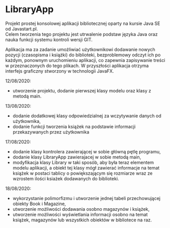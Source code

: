 # LibraryApp
Projekt prostej konsolowej aplikacji bibliotecznej oparty na kursie Java SE od Javastart.pl. <br>
Celem tworzenia tego projektu jest utrwalenie podstaw języka Java oraz nauka funkcji systemu kontroli wersji GIT.

Aplikacja ma za zadanie umożliwiać użytkownikowi dodawanie nowych pozycji (czasopisma i książki) do biblioteki, bezproblemowy odczyt ich po każdym, ponownym uruchomieniu aplikacji,
co zapewnia zapisywanie treści w przeznaczonych do tego plikach. 
W przyszłości aplikacja otrzyma interfejs graficzny stworzony w technologii JavaFX. 

12/08/2020:
- utworzenie projektu, dodanie pierwszej klasy modelu oraz klasy z metodą main.

13/08/2020:
- dodanie dodatkowej klasy odpowiedzialnej za wczytywanie danych od użytkownika, 
- dodanie funkcji tworzenia książek na podstawie informacji przekazywanych przez użytkownika

17/08/2020:
- dodanie klasy kontrolera zawierającej w sobie główną pętlę programu,
- dodanie klasy LibraryApp zawierajacej w sobie metodą main,
- modyfikacja klasy Library w taki sposób, aby była teraz elementem modelu aplikacji, a obiekt tej klasy 
mógł zawierać informacje na temat książek w postaci tablicy o powiększającym się rozmiarze wraz ze wzrostem ilości 
ksiażek dodawanych do biblioteki.

18/08/2020:
- wykorzystanie polimorfizmu i utworzenie jednej tabeli przechowującej obiekty Book i Magazine,
- utworzenie możliwości dodawania osobno magazynów i książek,
- utworzenie możliwości wyświetlania informacji osobno na temat książek, magazynów lub wszystkich obiektów w bibliotece na raz.


